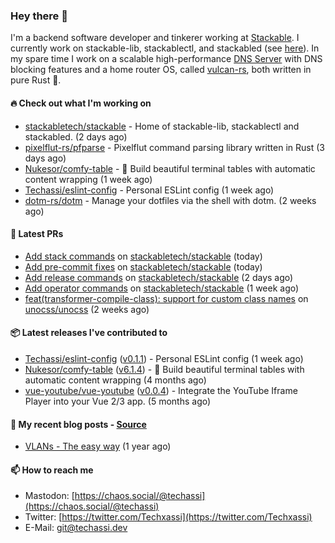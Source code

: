 ### Hey there 👋

I'm a backend software developer and tinkerer working at [Stackable][stackable]. I currently work on
stackable-lib, stackablectl, and stackabled (see [here][stackable-work]). In my spare time I work on
a scalable high-performance [DNS Server][portal] with DNS blocking features and a home router OS,
called [vulcan-rs][vulcan], both written in pure Rust 🦀.

[stackable-work]: https://github.com/stackabletech/stackable
[stackable]: https://github.com/stackabletech
[portal]: https://github.com/portal-rs/portal
[vulcan]: https://github.com/vulcan-rs

#### 🔥 Check out what I'm working on


- [stackabletech/stackable](https://github.com/stackabletech/stackable) - Home of stackable-lib, stackablectl and stackabled. (2 days ago)
- [pixelflut-rs/pfparse](https://github.com/pixelflut-rs/pfparse) - Pixelflut command parsing library written in Rust (3 days ago)
- [Nukesor/comfy-table](https://github.com/Nukesor/comfy-table) - :large_orange_diamond: Build beautiful terminal tables with automatic content wrapping (1 week ago)
- [Techassi/eslint-config](https://github.com/Techassi/eslint-config) - Personal ESLint config (1 week ago)
- [dotm-rs/dotm](https://github.com/dotm-rs/dotm) - Manage your dotfiles via the shell with dotm. (2 weeks ago)

#### 🧪 Latest PRs


- [Add stack commands](https://github.com/stackabletech/stackable/pull/27) on [stackabletech/stackable](https://github.com/stackabletech/stackable) (today)
- [Add pre-commit fixes](https://github.com/stackabletech/stackable/pull/26) on [stackabletech/stackable](https://github.com/stackabletech/stackable) (today)
- [Add release commands](https://github.com/stackabletech/stackable/pull/22) on [stackabletech/stackable](https://github.com/stackabletech/stackable) (2 days ago)
- [Add operator commands](https://github.com/stackabletech/stackable/pull/11) on [stackabletech/stackable](https://github.com/stackabletech/stackable) (1 week ago)
- [feat(transformer-compile-class): support for custom class names](https://github.com/unocss/unocss/pull/2577) on [unocss/unocss](https://github.com/unocss/unocss) (2 weeks ago)

#### 📦 Latest releases I've contributed to


- [Techassi/eslint-config](https://github.com/Techassi/eslint-config/releases/tag/v0.1.1) ([v0.1.1](https://github.com/Techassi/eslint-config/releases/tag/v0.1.1)) - Personal ESLint config (1 week ago)
- [Nukesor/comfy-table](https://github.com/Nukesor/comfy-table/releases/tag/v6.1.4) ([v6.1.4](https://github.com/Nukesor/comfy-table/releases/tag/v6.1.4)) - :large_orange_diamond: Build beautiful terminal tables with automatic content wrapping (4 months ago)
- [vue-youtube/vue-youtube](https://github.com/vue-youtube/vue-youtube/releases/tag/v0.0.4) ([v0.0.4](https://github.com/vue-youtube/vue-youtube/releases/tag/v0.0.4)) - Integrate the YouTube Iframe Player into your Vue 2/3 app.  (5 months ago)

#### 📜 My recent blog posts - [Source](https://github.com/Techassi/page)


- [VLANs - The easy way](https://techassi.dev/posts/vlans-the-easy-way/) (1 year ago)

#### 📫 How to reach me

- Mastodon: [https://chaos.social/@techassi](https://chaos.social/@techassi)
- Twitter: [https://twitter.com/Techxassi](https://twitter.com/Techxassi)
- E-Mail: git@techassi.dev
